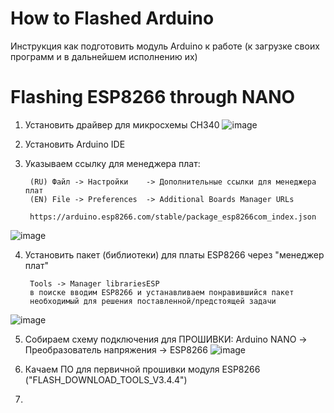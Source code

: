 # How to Flashed Arduino
Инструкция как подготовить модуль Arduino к работе
(к загрузке своих программ и в дальнейшем исполнению их)

# Flashing ESP8266 through NANO
1. Установить драйвер для микросхемы CH340
![image](https://user-images.githubusercontent.com/28355711/163768488-776b7dcb-eac1-480f-90cc-b8f5659ef436.png)

2. Установить Arduino IDE
3. Указываем ссылку для менеджера плат:      
      
        (RU) Файл -> Настройки    -> Дополнительные ссылки для менеджера плат
        (EN) File -> Preferences  -> Additional Boards Manager URLs

        https://arduino.esp8266.com/stable/package_esp8266com_index.json
![image](https://user-images.githubusercontent.com/28355711/163768841-1a055bce-f3d5-4d38-9910-17d521bdfb0b.png)

4. Установить пакет (библиотеки) для платы ESP8266 через "менеджер плат"

        Tools -> Manager librariesESP
        в поиске вводим ESP8266 и устанавливаем понравившийся пакет
        необходимый для решения поставленной/предстоящей задачи
![image](https://user-images.githubusercontent.com/28355711/163769071-d5a4f76f-129f-4272-8e4c-b517a857f9a7.png)

5. Собираем схему подключения для ПРОШИВКИ: Arduino NANO -> Преобразователь напряжения -> ESP8266
![image](https://user-images.githubusercontent.com/28355711/163769255-8184dfba-e3a2-4f53-bee6-66bbd7482226.png)

6. Качаем ПО для первичной прошивки модуля ESP8266 ("FLASH_DOWNLOAD_TOOLS_V3.4.4")
7. 
